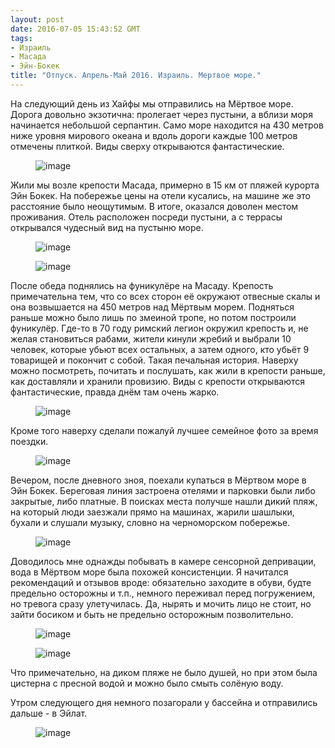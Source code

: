 ```yaml
---
layout: post
date: 2016-07-05 15:43:52 GMT
tags:
- Израиль
- Масада
- Эйн-Бокек
title: "Отпуск. Апрель-Май 2016. Израиль. Мертвое море."
---
```

<p>На следующий день из Хайфы мы отправились на Мёртвое море. Дорога довольно экзотична: пролегает через пустыни, а вблизи моря начинается небольшой серпантин. Само море находится на 430 метров ниже уровня мирового океана и вдоль дороги каждые 100 метров отмечены плиткой. Виды сверху открываются фантастические.</p><figure data-orig-width="5184" data-orig-height="3456" class="tmblr-full"><img src="/images/cfca72f571e459f0ebab866dd9eaa412bc7a436605992028cfeab82ecd743ac8.jpg" alt="image" data-orig-width="5184" data-orig-height="3456"></figure><p>Жили мы возле крепости Масада, примерно в 15 км от пляжей курорта Эйн Бокек. На побережье цены на отели кусались, на машине же это расстояние было неощутимым. В итоге, оказался доволен местом проживания. Отель расположен посреди пустыни, а с террасы открывался чудесный вид на пустыню море.</p><figure data-orig-width="2448" data-orig-height="3264" class="tmblr-full"><img src="/images/401663e1c078e8dbe7dd04c8ec183c083d70f4d5530c1809968742dc6a6a2b3f.jpg" alt="image" data-orig-width="2448" data-orig-height="3264"></figure><figure data-orig-width="5184" data-orig-height="3456" class="tmblr-full"><img src="/images/16344fda199ab78323afcfc8d0575ee86c9f676a1e2a0320deeb0e90975fc041.jpg" alt="image" data-orig-width="5184" data-orig-height="3456"></figure><p>После обеда поднялись на фуникулёре на Масаду. Крепость примечательна тем, что со всех сторон её окружают отвесные скалы и она возвышается на 450 метров над Мёртвым морем. Подняться раньше можно было лишь по змеиной тропе, но потом построили фуникулёр. Где-то в 70 году римский легион окружил крепость и, не желая становиться рабами, жители кинули жребий и выбрали 10 человек, которые убьют всех остальных, а затем одного, кто убьёт 9 товарищей и покончит с собой. Такая печальная история. Наверху можно посмотреть, почитать и послушать, как жили в крепости раньше, как доставляли и хранили провизию. Виды с крепости открываются фантастические, правда днём там очень жарко.</p><figure data-orig-width="5184" data-orig-height="3456" class="tmblr-full"><img src="/images/6d3bc8cbdde3ca707508e7184f10089cb96d6cc3ff43470b44ae20cf745714ce.jpg" alt="image" data-orig-width="5184" data-orig-height="3456"></figure><p>Кроме того наверху сделали пожалуй лучшее семейное фото за время поездки.</p><figure data-orig-width="5184" data-orig-height="3456" class="tmblr-full"><img src="/images/fc87d0fdb2a5875556c580d4a6eb51dbe9a5e365ff35835f8830c03ecf3b9206.jpg" alt="image" data-orig-width="5184" data-orig-height="3456"></figure><p>Вечером, после дневного зноя, поехали купаться в Мёртвом море в Эйн Бокек. Береговая линия застроена отелями и парковки были либо закрытые, либо платные. В поисках места получше нашли дикий пляж, на который люди заезжали прямо на машинах, жарили шашлыки, бухали и слушали музыку, словно на черноморском побережье.&nbsp;</p><figure data-orig-width="4000" data-orig-height="3000" class="tmblr-full"><img src="/images/d4b724cfd6113d7423276a83703ccfa6e114fac721123090b69af6e9d28190b0.jpg" alt="image" data-orig-width="4000" data-orig-height="3000"></figure><p>Доводилось мне однажды побывать в камере сенсорной депривации, вода в Мёртвом море была похожей консистенции. Я начитался рекомендаций и отзывов вроде: обязательно заходите в обуви, будте предельно осторожны и т.п., немного переживал перед погружением, но тревога сразу улетучилась. Да, нырять и мочить лицо не стоит, но зайти босиком и быть не предельно осторожным позволительно.</p><figure data-orig-width="5184" data-orig-height="3456" class="tmblr-full"><img src="/images/ba0971450f2f8b3d37b7b1f06aa8e60e7deac61b7dc3b926ccfb09475b54ff45.jpg" alt="image" data-orig-width="5184" data-orig-height="3456"></figure><figure data-orig-width="3264" data-orig-height="2448" class="tmblr-full"><img src="/images/f6fba6002cbd4997179049f4ce8dd313af4f2ee48992e3ee683f1316077cce1f.jpg" alt="image" data-orig-width="3264" data-orig-height="2448"></figure><p>Что примечательно, на диком пляже не было душей, но при этом была цистерна с пресной водой и можно было смыть солёную воду.</p><p>Утром следующего дня немного позагорали у бассейна и отправились дальше - в Эйлат.</p><figure data-orig-width="3264" data-orig-height="2448" class="tmblr-full"><img src="/images/e09a12c24df2f86657f6ab094ac0bd4f2a64ece2cbf99d1f9d9cc9ba6b5df389.jpg" alt="image" data-orig-width="3264" data-orig-height="2448"></figure>